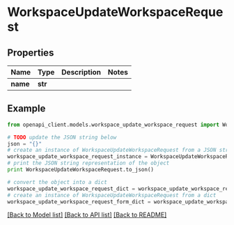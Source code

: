 # WorkspaceUpdateWorkspaceRequest


## Properties

Name | Type | Description | Notes
------------ | ------------- | ------------- | -------------
**name** | **str** |  | 

## Example

```python
from openapi_client.models.workspace_update_workspace_request import WorkspaceUpdateWorkspaceRequest

# TODO update the JSON string below
json = "{}"
# create an instance of WorkspaceUpdateWorkspaceRequest from a JSON string
workspace_update_workspace_request_instance = WorkspaceUpdateWorkspaceRequest.from_json(json)
# print the JSON string representation of the object
print WorkspaceUpdateWorkspaceRequest.to_json()

# convert the object into a dict
workspace_update_workspace_request_dict = workspace_update_workspace_request_instance.to_dict()
# create an instance of WorkspaceUpdateWorkspaceRequest from a dict
workspace_update_workspace_request_form_dict = workspace_update_workspace_request.from_dict(workspace_update_workspace_request_dict)
```
[[Back to Model list]](../README.md#documentation-for-models) [[Back to API list]](../README.md#documentation-for-api-endpoints) [[Back to README]](../README.md)


